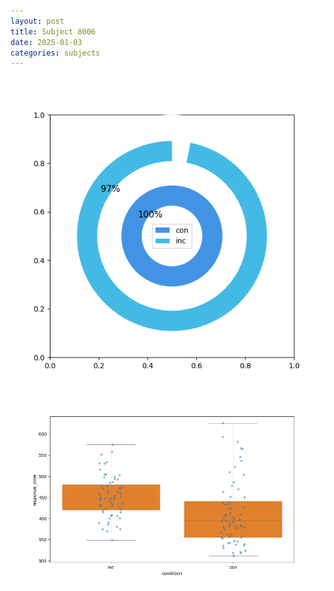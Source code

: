 ```yaml
---
layout: post
title: Subject 8006
date: 2025-01-03
categories: subjects
---
```


![](data/8006/run-9/8006_accuracy_by_condition.png)
![](data/8006/run-9/8006_rt.png)
